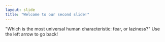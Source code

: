 ```yaml
---
layout: slide
title: "Welcome to our second slide!"
---
```

"Which is the most universal human characteristic: fear, or laziness?"
Use the left arrow to go back!
